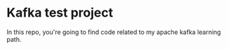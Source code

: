 # Kafka test project
In this repo, you're going to find code related to my apache kafka learning path.